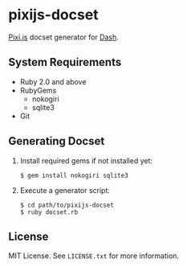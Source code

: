 pixijs-docset
=============
[Pixi.js](http://www.pixijs.com/) docset generator for [Dash](http://kapeli.com/dash).




System Requirements
-------------------
- Ruby 2.0 and above
- RubyGems
  - nokogiri
  - sqlite3
- Git




Generating Docset
-----------------
1. Install required gems if not installed yet:
	```
	$ gem install nokogiri sqlite3
	```

2. Execute a generator script:
	```
	$ cd path/to/pixijs-docset
	$ ruby docset.rb
	```




License
-------
MIT License. See `LICENSE.txt` for more information.
